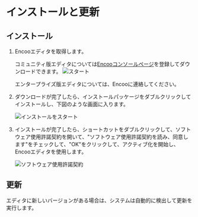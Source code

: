 # インストールと更新

## インストール

1. Encooエディタを取得します。

   コミュニティ版エディタについては[Encooコンソールページ](https://console.encoo.com/#/user/register)を登録してダウンロードできます。
   ![スタート](https://docimages.blob.core.chinacloudapi.cn/images/Studio/Settings/downloadexe.png)

   エンタープライズ版エディタについては、Encooに連絡してください。

2. ダウンロードが完了したら、インストールパッケージをダブルクリックしてインストールし、下図のような画面に入ります。

    ![インストールをスタート](https://docimages.blob.core.chinacloudapi.cn/images/Studio/Settings/startInstallation.png)

3. インストールが完了したら、ショートカットをダブルクリックして、ソフトウェア使用許諾契約を開いて、"ソフトウェア使用許諾契約を読み、同意します"をチェックして、"OK"をクリックして、アクティブ化を開始し、Encooエディタを使用します。

    ![ソフトウェア使用許諾契約](https://docimages.blob.core.chinacloudapi.cn/images/Studio/Settings/%E5%8D%8F%E8%AE%AE.png)

## 更新

エディタに新しいバージョンがある場合は、システムは自動的に検出して更新を実行します。

   <!-- ![更新](https://docimages.blob.core.chinacloudapi.cn/images/Studio/Settings/update.PNG) -->
